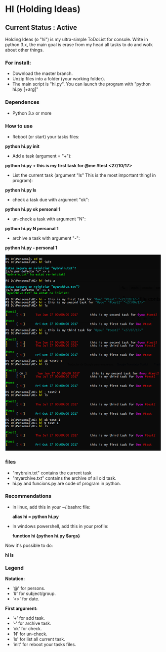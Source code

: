 
# HI (Holding Ideas)
## Current Status : Active

Holding Ideas (o "hi") is my ultra-simple ToDoList for console.
Write in python 3.x, the main goal is erase from my head all tasks to do and wotk about other things.

### For install:
 - Download the master branch.
 - Unzip files into a folder (your working folder).
 - The main script is "hi.py". You can launch the program with "python hi.py [+arg]"

### Dependences
- Python 3.x or more

### How to use
- Reboot (or start) your tasks files:

**python hi.py init**

- Add a task (argument = "+"):

**python hi.py + this is my first task for @me #test <27/10/17>**

- List the current task (argument "ls" This is the most important thing! in program):

**python hi.py ls**

- check a task due with argument "ok":

**python hi.py ok personal 1**

- un-check a task with argument "N":

**python hi.py N personal 1**

- archive a task with argument "-":

**python hi.py - personal 1**

![for example:](https://github.com/uny11/HI/blob/master/example.png)


### files
- "mybrain.txt" contains the current task
- "myarchive.txt" contains the archive of all old task.
- hi.py and funcions.py are code of program in python.


### Recommendations

- In linux, add this in your ~/.bashrc file:

    **alias hi = python hi.py**

- In windows powershell, add this in your profile:

    **function hi {python hi.py $args}**

Now it's possible to do:

**hi ls**



### Legend
**Notation:**
 - '@' for persons.
 - '#' for subject/group.
 - '<>' for date.

**First argument:**
 - '+' for add task.
 - '-' for archive task.
 - 'ok' for check.
 - 'N' for un-check.
 - 'ls' for list all current task.
 - 'init' for reboot your tasks files.
